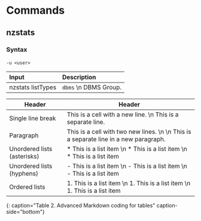 # Commands

## nzstats

### Syntax

#### 
`-u <user>`

|Input|	Description|
|:----|:-----------|
|nzstats listTypes |`dbms`  \n DBMS Group.|

| Header | Header |
| --- | --- |
| Single line break | This is a cell with a new line.  \n This is a separate line. |
| Paragraph | This is a cell with two new lines.  \n  \n This is a separate line in a new paragraph. |
| Unordered lists (asterisks) | * This is a list item \n * This is a list item \n * This is a list item |
| Unordered lists (hyphens) | - This is a list item \n - This is a list item \n - This is a list item |
| Ordered lists | 1. This is a list item \n 1. This is a list item \n 1. This is a list item |
{: caption="Table 2. Advanced Markdown coding for tables" caption-side="bottom"}
